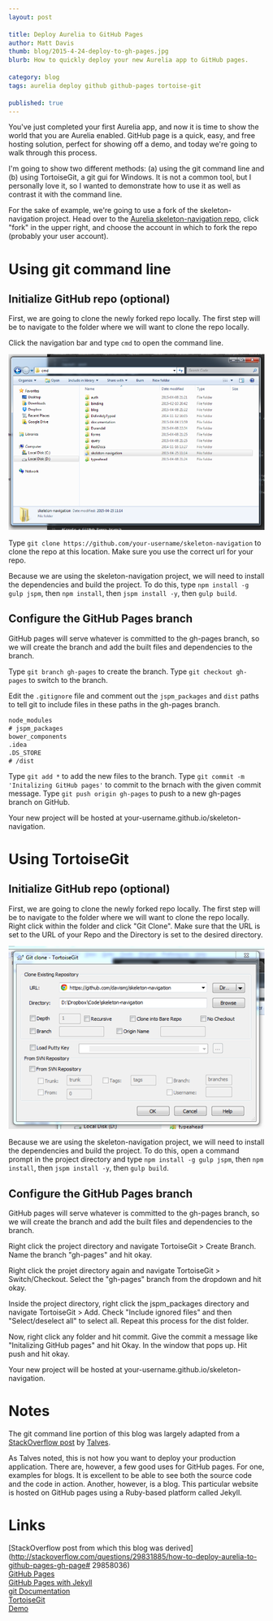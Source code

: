 ```yaml
---
layout: post

title: Deploy Aurelia to GitHub Pages
author: Matt Davis
thumb: blog/2015-4-24-deploy-to-gh-pages.jpg
blurb: How to quickly deploy your new Aurelia app to GitHub pages.

category: blog
tags: aurelia deploy github github-pages tortoise-git

published: true
---
```

You've just completed your first Aurelia app, and now it is time to show the world that you are Aurelia enabled. GitHub page is a quick, easy, and free hosting solution, perfect for showing off a demo, and today we're going to walk through this process. 

I'm going to show two different methods: (a) using the git command line and (b) using TortoiseGit, a git gui for Windows. It is not a common tool, but I personally love it, so I wanted to demonstrate how to use it as well as contrast it with the command line.

For the sake of example, we're going to use a fork of the skeleton-navigation project. Head over to the [Aurelia skeleton-navigation repo](https://github.com/aurelia/skeleton-navigation), click "fork" in the upper right, and choose the account in which to fork the repo (probably your user account).

# Using git command line

## Initialize GitHub repo (optional)

First, we are going to clone the newly forked repo locally. The first step will be to navigate to the folder where we will want to clone the repo locally.

Click the navigation bar and type `cmd` to open the command line.

![Opening a command window from the Windows Explorer](/images/blog/2015-4-24-ss1.png)

Type `git clone https://github.com/your-username/skeleton-navigation` to clone the repo at this location. Make sure you use the correct url for your repo.

Because we are using the skeleton-navigation project, we will need to install the dependencies and build the project. To do this, type `npm install -g gulp jspm`, then `npm install`, then `jspm install -y`, then `gulp build`.

## Configure the GitHub Pages branch

GitHub pages will serve whatever is committed to the gh-pages branch, so we will create the branch and add the built files and dependencies to the branch.

Type `git branch gh-pages` to create the branch.
Type `git checkout gh-pages` to switch to the branch.

Edit the `.gitignore` file and comment out the `jspm_packages` and `dist` paths to tell git to include files in these paths in the gh-pages branch.

```
node_modules
# jspm_packages
bower_components
.idea
.DS_STORE
# /dist
```

Type `git add *` to add the new files to the branch.
Type `git commit -m 'Initalizing GitHub pages'` to commit to the brnach with the given commit message.
Type `git push origin gh-pages` to push to a new gh-pages branch on GitHub.

Your new project will be hosted at your-username.github.io/skeleton-navigation.

# Using TortoiseGit

## Initialize GitHub repo (optional)

First, we are going to clone the newly forked repo locally. The first step will be to navigate to the folder where we will want to clone the repo locally. Right click within the folder and click "Git Clone". Make sure that the URL is set to the URL of your Repo and the Directory is set to the desired directory.

![Git Clone dialog](/images/blog/2015-4-24-ss2.png)

Because we are using the skeleton-navigation project, we will need to install the dependencies and build the project. To do this, open a command prompt in the project directory and type `npm install -g gulp jspm`, then `npm install`, then `jspm install -y`, then `gulp build`.

## Configure the GitHub Pages branch

GitHub pages will serve whatever is committed to the gh-pages branch, so we will create the branch and add the built files and dependencies to the branch.

Right click the project directory and navigate TortoiseGit > Create Branch. Name the branch "gh-pages" and hit okay.

Right click the projet directory again and navigate TortoiseGit > Switch/Checkout. Select the "gh-pages" branch from the dropdown and hit okay.

Inside the project directory, right click the jspm_packages directory and navigate TortoiseGit > Add. Check "Include ignored files" and then "Select/deselect all" to select all. Repeat this process for the dist folder.

Now, right click any folder and hit commit. Give the commit a message like "Initalizing GitHub pages" and hit Okay. In the window that pops up. Hit push and hit okay.

Your new project will be hosted at your-username.github.io/skeleton-navigation.

# Notes

The git command line portion of this blog was largely adapted from a [StackOverflow post](http://stackoverflow.com/a/29858036/1981050) by [Talves](http://stackoverflow.com/users/2597114/talves).

As Talves noted, this is not how you want to deploy your production application. There are, however, a few good uses for GitHub pages. For one, examples for blogs. It is excellent to be able to see both the source code and the code in action. Another, however, is a blog. This particular website is hosted on GitHub pages using a Ruby-based platform called Jekyll.

# Links

[StackOverflow post from which this blog was derived](http://stackoverflow.com/questions/29831885/how-to-deploy-aurelia-to-github-pages-gh-page# 29858036)<br />
[GitHub Pages](https://help.github.com/articles/user-organization-and-project-pages/)<br />
[GitHub Pages with Jekyll](https://help.github.com/articles/using-jekyll-with-pages/)<br />
[git Documentation](http://git-scm.com/documentation)<br />
[TortoiseGit](https://code.google.com/p/tortoisegit/)<br />
[Demo](http://davismj.github.io/skeleton-navigation/)